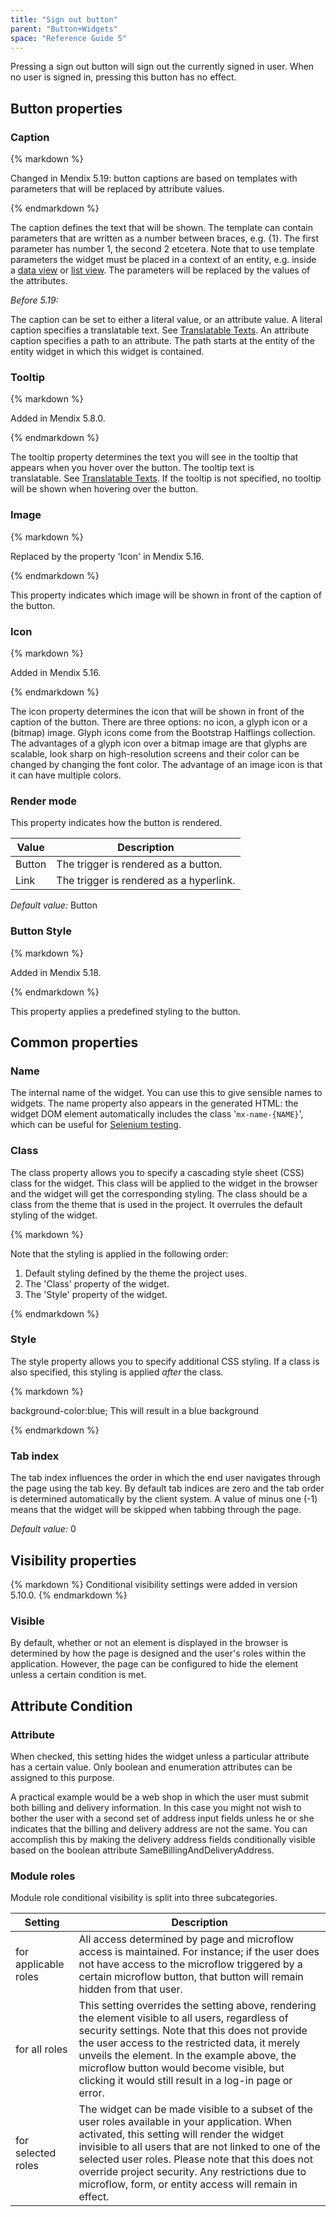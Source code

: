 ```yaml
---
title: "Sign out button"
parent: "Button+Widgets"
space: "Reference Guide 5"
---
```



Pressing a sign out button will sign out the currently signed in user. When no user is signed in, pressing this button has no effect.

## Button properties

### Caption

<div class="alert alert-info">{% markdown %}

Changed in Mendix 5.19: button captions are based on templates with parameters that will be replaced by attribute values.

{% endmarkdown %}</div>

The caption defines the text that will be shown. The template can contain parameters that are written as a number between braces, e.g. {1}. The first parameter has number 1, the second 2 etcetera. Note that to use template parameters the widget must be placed in a context of an entity, e.g. inside a [data view](Data+view) or [list view](List+view). The parameters will be replaced by the values of the attributes.

_Before 5.19:_

The caption can be set to either a literal value, or an attribute value. A literal caption specifies a translatable text. See [Translatable Texts](Translatable+Texts). An attribute caption specifies a path to an attribute. The path starts at the entity of the entity widget in which this widget is contained.

### Tooltip

<div class="alert alert-info">{% markdown %}

Added in Mendix 5.8.0.

{% endmarkdown %}</div>

The tooltip property determines the text you will see in the tooltip that appears when you hover over the button. The tooltip text is translatable. See [Translatable Texts](Translatable+Texts). If the tooltip is not specified, no tooltip will be shown when hovering over the button.

### Image

<div class="alert alert-info">{% markdown %}

Replaced by the property 'Icon' in Mendix 5.16.

{% endmarkdown %}</div>

This property indicates which image will be shown in front of the caption of the button.

### Icon

<div class="alert alert-info">{% markdown %}

Added in Mendix 5.16.

{% endmarkdown %}</div>

The icon property determines the icon that will be shown in front of the caption of the button. There are three options: no icon, a glyph icon or a (bitmap) image. Glyph icons come from the Bootstrap Halflings collection. The advantages of a glyph icon over a bitmap image are that glyphs are scalable, look sharp on high-resolution screens and their color can be changed by changing the font color. The advantage of an image icon is that it can have multiple colors.

### Render mode

This property indicates how the button is rendered.

<table><thead><tr><th class="confluenceTh">Value</th><th class="confluenceTh">Description</th></tr></thead><tbody><tr><td class="confluenceTd">Button</td><td class="confluenceTd">The trigger is rendered as a button.</td></tr><tr><td class="confluenceTd">Link</td><td class="confluenceTd">The trigger is rendered as a hyperlink.</td></tr></tbody></table>

_Default value:_ Button

### Button Style

<div class="alert alert-info">{% markdown %}

Added in Mendix 5.18.

{% endmarkdown %}</div>

This property applies a predefined styling to the button.

## Common properties

### Name

The internal name of the widget. You can use this to give sensible names to widgets. The name property also appears in the generated HTML: the widget DOM element automatically includes the class '`mx-name-{NAME}`', which can be useful for [Selenium testing](/howto50/Selenium+Support).

### Class

The class property allows you to specify a cascading style sheet (CSS) class for the widget. This class will be applied to the widget in the browser and the widget will get the corresponding styling. The class should be a class from the theme that is used in the project. It overrules the default styling of the widget.

<div class="alert alert-warning">{% markdown %}

Note that the styling is applied in the following order:

1.  Default styling defined by the theme the project uses.
2.  The 'Class' property of the widget.
3.  The 'Style' property of the widget.

{% endmarkdown %}</div>

### Style

The style property allows you to specify additional CSS styling. If a class is also specified, this styling is applied _after_ the class.

<div class="alert alert-info">{% markdown %}

background-color:blue;
This will result in a blue background

{% endmarkdown %}</div>

### Tab index

The tab index influences the order in which the end user navigates through the page using the tab key. By default tab indices are zero and the tab order is determined automatically by the client system. A value of minus one (-1) means that the widget will be skipped when tabbing through the page.

_Default value:_ 0

## Visibility properties

<div class="alert alert-info">{% markdown %}
Conditional visibility settings were added in version 5.10.0.
{% endmarkdown %}</div>

### Visible

By default, whether or not an element is displayed in the browser is determined by how the page is designed and the user's roles within the application. However, the page can be configured to hide the element unless a certain condition is met. 

## Attribute Condition

### Attribute

When checked, this setting hides the widget unless a particular attribute has a certain value. Only boolean and enumeration attributes can be assigned to this purpose.

A practical example would be a web shop in which the user must submit both billing and delivery information. In this case you might not wish to bother the user with a second set of address input fields unless he or she indicates that the billing and delivery address are not the same. You can accomplish this by making the delivery address fields conditionally visible based on the boolean attribute SameBillingAndDeliveryAddress.

### Module roles 

Module role conditional visibility is split into three subcategories.

<table><thead><tr><th class="confluenceTh">Setting</th><th class="confluenceTh">Description</th></tr></thead><tbody><tr><td class="confluenceTd">for applicable roles</td><td class="confluenceTd">All access determined by page and microflow access is maintained. For instance; if the user does not have access to the microflow triggered by a certain microflow button, that button will remain hidden from that user.</td></tr><tr><td class="confluenceTd">for all roles</td><td class="confluenceTd">This setting overrides the setting above, rendering the element visible to all users, regardless of security settings. Note that this does not provide the user access to the restricted data, it merely unveils the element. In the example above, the microflow button would become visible, but clicking it would still result in a log-in page or error.&nbsp;</td></tr><tr><td class="confluenceTd">for selected roles</td><td class="confluenceTd">The widget can be made visible to a subset of the user roles available in your application. When activated, this setting will render the widget invisible to all users that are not linked to one of the selected user roles. Please note that this does not override project security. Any restrictions due to microflow, form, or entity access will remain in effect.</td></tr></tbody></table>
